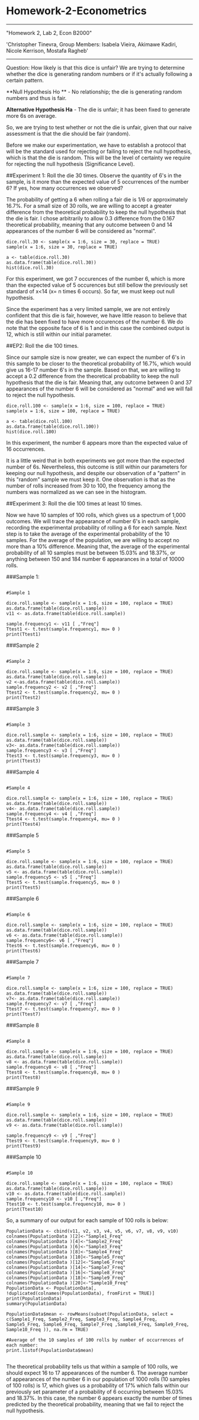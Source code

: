 # Homework-2-Econometrics
---
 "Homework 2, Lab 2, Econ B2000"
 
'Christopher Tinevra, Group Members: Isabela Vieira, Akimawe Kadiri, Nicole Kerrison, Mostafa Ragheb'

---

Question: How likely is that this dice is unfair? We are trying to determine whether the dice is generating random numbers or if it's actually following a certain pattern.  

**Null Hypothesis Ho ** - No relationship; the die is generating random numbers and thus is fair.

**Alternative Hypothesis Ha** - The die is unfair; it has been fixed to generate more 6s on average.

So, we are trying to test whether or not the die is unfair, given that our naive assessment is that the die should be fair (random). 

Before we make our experimentation, we have to establish a protocol that will be the standard used for rejecting or failing to reject the null hypothesis, which is that the die is random. This will be the level of certainty we require for rejecting the null hypothesis (Significance Level).


##Experiment 1: Roll the die 30 times. Observe the quantity of 6's in the sample, is it more than the expected value of 5 occurrences of the number 6? If yes, how many occurrences we observed? 

The probability of getting a 6 when rolling a fair die is 1/6 or approximately 16.7%. For a small size of 30 rolls, we are willing to accept a greater difference from the theoretical probability to keep the null hypothesis that the die is fair. I chose arbitrarily to allow 0.3 difference from the 0.167 theoretical probability, meaning that any outcome between 0 and 14 appearances of the number 6 will be considered as "normal". 

```{r}
dice.roll.30 <- sample(x = 1:6, size = 30, replace = TRUE)
sample(x = 1:6, size = 30, replace = TRUE)
```
```{r}
a <- table(dice.roll.30)
as.data.frame(table(dice.roll.30))
hist(dice.roll.30)   
```
For this experiment, we got 7 occurences of the number 6, which is more than the expected value of 5 occurences but still bellow the previously set standard of x<14 (x= n times 6 occurs). So far, we must keep out null hypothesis. 

Since the experiment has a very limited sample, we are not entirely confident that this die is fair, however, we have little reason to believe that the die has been fixed to have more occurences of the number 6. We do note that the opposite face of 6 is 1 and in this case the combined output is 12, which is still within our initial parameter. 

##EP2: Roll the die 100 times. 

Since our sample size is now greater, we can expect the number of 6's in this sample to be closer to the theoretical probability of 16.7%, which would give us 16-17 number 6's in the sample. Based on that, we are willing to accept a 0.2 difference from the theoretical probability to keep the null hypothesis that the die is fair. Meaning that, any outcome between 0 and 37 appearances of the number 6 will be considered as "normal" and we will fail to reject the null hypothesis. 

```{r}
dice.roll.100 <- sample(x = 1:6, size = 100, replace = TRUE)
sample(x = 1:6, size = 100, replace = TRUE)
```
```{r}
a <- table(dice.roll.100)
as.data.frame(table(dice.roll.100))
hist(dice.roll.100)
```
In this experiment, the number 6 appears more than the expected value of 16 occurrences. 

It is a little weird that in both experiments we got more than the expected number of 6s. Nevertheless, this outcome is still within our parameters for keeping our null hypothesis, and despite our observation of a "pattern" in this "random" sample we must keep it. One observation is that as the number of rolls increased from 30 to 100, the frequency among the numbers was normalized as we can see in the histogram. 


##Experiment 3: Roll the die 100 times at least 10 times. 

Now we have 10 samples of 100 rolls, which gives us a spectrum of 1,000 outcomes. We will trace the appearance of number 6's in each sample, recording the experimental probability of rolling a 6 for each sample. Next step is to take the average of the experimental probability of the 10 samples. For the average of the population, we are willing to accept no more than a 10% difference. Meaning that, the average of the experimental probability of all 10 samples must be between 15.03% and 18.37%, or anything between 150 and 184 number 6 appearances in a total of 10000 rolls. 


###Sample 1:
```{r}

#Sample 1 

dice.roll.sample <- sample(x = 1:6, size = 100, replace = TRUE)
as.data.frame(table(dice.roll.sample))
v11 <- as.data.frame(table(dice.roll.sample))

sample.frequency1 <- v11 [ ,"Freq"]
Ttest1 <- t.test(sample.frequency1, mu= 0 )
print(Ttest1)
```
###Sample 2 

```{r}

#Sample 2 

dice.roll.sample <- sample(x = 1:6, size = 100, replace = TRUE)
as.data.frame(table(dice.roll.sample))
v2 <-as.data.frame(table(dice.roll.sample))
sample.frequency2 <- v2 [ ,"Freq"]
Ttest2 <- t.test(sample.frequency2, mu= 0 )
print(Ttest2)
```

###Sample 3

```{r}

#Sample 3 

dice.roll.sample <- sample(x = 1:6, size = 100, replace = TRUE)
as.data.frame(table(dice.roll.sample))
v3<- as.data.frame(table(dice.roll.sample))
sample.frequency3 <- v3 [ ,"Freq"]
Ttest3 <- t.test(sample.frequency3, mu= 0 )
print(Ttest3)
```

###Sample 4

```{r}

#Sample 4 

dice.roll.sample <- sample(x = 1:6, size = 100, replace = TRUE)
as.data.frame(table(dice.roll.sample))
v4<- as.data.frame(table(dice.roll.sample))
sample.frequency4 <- v4 [ ,"Freq"]
Ttest4 <- t.test(sample.frequency4, mu= 0 )
print(Ttest4)
```

###Sample 5 

```{r}

#Sample 5 

dice.roll.sample <- sample(x = 1:6, size = 100, replace = TRUE)
as.data.frame(table(dice.roll.sample))
v5 <- as.data.frame(table(dice.roll.sample))
sample.frequency5 <- v5 [ ,"Freq"]
Ttest5 <- t.test(sample.frequency5, mu= 0 )
print(Ttest5)
```

###Sample 6 
```{r}

#Sample 6 

dice.roll.sample <- sample(x = 1:6, size = 100, replace = TRUE)
as.data.frame(table(dice.roll.sample))
v6 <- as.data.frame(table(dice.roll.sample))
sample.frequency6<- v6 [ ,"Freq"]
Ttest6 <- t.test(sample.frequency6, mu= 0 )
print(Ttest6)
```

###Sample 7
```{r}

#Sample 7 

dice.roll.sample <- sample(x = 1:6, size = 100, replace = TRUE)
as.data.frame(table(dice.roll.sample))
v7<- as.data.frame(table(dice.roll.sample))
sample.frequency7 <- v7 [ ,"Freq"]
Ttest7 <- t.test(sample.frequency7, mu= 0 )
print(Ttest7)
```
###Sample 8
```{r}

#Sample 8 

dice.roll.sample <- sample(x = 1:6, size = 100, replace = TRUE)
as.data.frame(table(dice.roll.sample))
v8 <- as.data.frame(table(dice.roll.sample))
sample.frequency8 <- v8 [ ,"Freq"]
Ttest8 <- t.test(sample.frequency8, mu= 0 )
print(Ttest8)
```
###Sample 9
```{r}

#Sample 9 

dice.roll.sample <- sample(x = 1:6, size = 100, replace = TRUE)
as.data.frame(table(dice.roll.sample))
v9 <- as.data.frame(table(dice.roll.sample))

sample.frequency9 <- v9 [ ,"Freq"]
Ttest9 <- t.test(sample.frequency9, mu= 0 )
print(Ttest9)
```
###Sample 10
```{r}

#Sample 10 

dice.roll.sample <- sample(x = 1:6, size = 100, replace = TRUE)
as.data.frame(table(dice.roll.sample))
v10 <- as.data.frame(table(dice.roll.sample))
sample.frequency10 <- v10 [ ,"Freq"]
Ttest10 <- t.test(sample.frequency10, mu= 0 )
print(Ttest10)
```

So, a summary of our output for each sample of 100 rolls is below:

```{r}
PopulationData <- cbind(v11, v2, v3, v4, v5, v6, v7, v8, v9, v10)
colnames(PopulationData )[2]<-"Sample1_Freq"
colnames(PopulationData )[4]<-"Sample2_Freq"
colnames(PopulationData )[6]<-"Sample3_Freq"
colnames(PopulationData )[8]<-"Sample4_Freq"
colnames(PopulationData )[10]<-"Sample5_Freq"
colnames(PopulationData )[12]<-"Sample6_Freq"
colnames(PopulationData )[14]<-"Sample7_Freq"
colnames(PopulationData )[16]<-"Sample8_Freq"
colnames(PopulationData )[18]<-"Sample9_Freq"
colnames(PopulationData )[20]<-"Sample10_Freq"
PopulationData <- PopulationData[, !duplicated(colnames(PopulationData), fromFirst = TRUE)]
print(PopulationData)
summary(PopulationData)
```
```{r}
PopulationData$mean <- rowMeans(subset(PopulationData, select = c(Sample1_Freq, Sample2_Freq, Sample3_Freq, Sample4_Freq, Sample5_Freq, Sample6_Freq, Sample7_Freq ,Sample8_Freq, Sample9_Freq, Sample10_Freq )), na.rm = TRUE)

#Average of the 10 samples of 100 rolls by number of occurrences of each number: 
print.listof(PopulationData$mean)


```


The theoretical probability tells us that within a sample of 100 rolls, we should expect 16 to 17 appearances of the number 6. The average number of appearances of the number 6 in our population of 1000 rolls (10 samples of 100 rolls) is 17, which gives us a probability of 17% which falls within our previously set parameter of a probability of 6 occurring between 15.03% and 18.37%. In this case, the number 6 appears exactly the number of times predicted by the theoretical probability, meaning that we fail to reject the null hypothesis.

